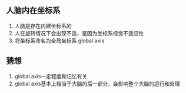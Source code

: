 
## 人脑内在坐标系

  1. 人脑是存在内建坐标系的
  2. 人在旋转情况下会出现不适，是因为坐标系视觉不适应性
  3. 将坐标系命名为全局坐标系 global axis
  
## 猜想

  1. global axis一定程度和记忆有关
  2. global axis基本上相当于大脑的后一部分，会影响整个大脑的运行和处理
 
